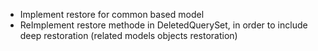- Implement restore for common based model
- ReImplement restore methode in DeletedQuerySet, in order to include deep restoration (related models objects restoration)